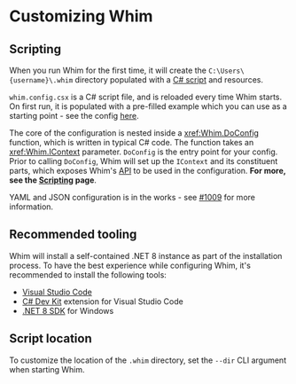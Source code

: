 # Customizing Whim

## Scripting

When you run Whim for the first time, it will create the `C:\Users\{username}\.whim` directory populated with a [C# script](https://github.com/dalyIsaac/Whim/blob/main/src/Whim/Template/whim.config.csx) and resources.

`whim.config.csx` is a C# script file, and is reloaded every time Whim starts. On first run, it is populated with a pre-filled example which you can use as a starting point - see the config [here](https://github.com/dalyIsaac/Whim/blob/main/src/Whim/Template/whim.config.csx).

The core of the configuration is nested inside a <xref:Whim.DoConfig> function, which is written in typical C# code. The function takes an <xref:Whim.IContext> parameter. `DoConfig` is the entry point for your config. Prior to calling `DoConfig`, Whim will set up the `IContext` and its constituent parts, which exposes Whim's [API](/api) to be used in the configuration.
**For more, see the [Scripting](../script/scripting.md) page**.

YAML and JSON configuration is in the works - see [#1009](https://github.com/dalyIsaac/Whim/issues/1009) for more information.

## Recommended tooling

Whim will install a self-contained .NET 8 instance as part of the installation process. To have the best experience while configuring Whim, it's recommended to install the following tools:

- [Visual Studio Code](https://code.visualstudio.com/download)
- [C# Dev Kit](https://marketplace.visualstudio.com/items?itemName=ms-dotnettools.csdevkit) extension for Visual Studio Code
- [.NET 8 SDK](https://dotnet.microsoft.com/download/dotnet/8.0) for Windows

## Script location

To customize the location of the `.whim` directory, set the `--dir` CLI argument when starting Whim.
